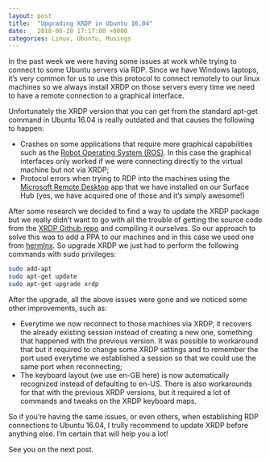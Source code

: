 ```yaml
---
layout: post
title:  "Upgrading XRDP in Ubuntu 16.04"
date:   2018-06-28 17:17:00 +0000
categories: Linux, Ubuntu, Musings
---
```

In the past week we were having some issues at work while trying to connect to some Ubuntu servers via RDP. Since we have Windows laptops, it’s very common for us to use this protocol to connect remotely to our linux machines so we always install XRDP on those servers every time we need to have a remote connection to a graphical interface.

Unfortunately the XRDP version that you can get from the standard apt-get command in Ubuntu 16.04 is really outdated and that causes the following to happen:
- Crashes on some applications that require more graphical capabilities such as the [Robot Operating System (ROS)](http://www.ros.org/). In this case the graphical interfaces only worked if we were connecting directly to the virtual machine but not via XRDP;
- Protocol errors when trying to RDP into the machines using the [Microsoft Remote Desktop](https://www.microsoft.com/en-us/p/microsoft-remote-desktop/9wzdncrfj3ps) app that we have installed on our Surface Hub (yes, we have acquired one of those and it’s simply awesome!)

After some research we decided to find a way to update the XRDP package but we really didn’t want to go with all the trouble of getting the source code from the [XRDP Github repo](https://github.com/neutrinolabs/xrdp) and compiling it ourselves. So our approach to solve this was to add a PPA to our machines and in this case we used one from [hermlnx](https://launchpad.net/~hermlnx/+archive/ubuntu/xrdp). So upgrade XRDP we just had to perform the following commands with sudo privileges:

``` bash
sudo add-apt
sudo apt-get update
sudo apt-get upgrade xrdp
```

After the upgrade, all the above issues were gone and we noticed some other improvements, such as:
- Everytime we now reconnect to those machines via XRDP, it recovers the already existing session instead of creating a new one, something that happened with the previous version. It was possible to workaround that but it required to change some XRDP settings and to remember the port used everytime we established a session so that we could use the same port when reconnecting;
- The keyboard layout (we use en-GB here) is now automatically recognized instead of defaulting to en-US. There is also workarounds for that with the previous XRDP versions, but it required a lot of commands and tweaks on the XRDP keyboard maps.

So if you’re having the same issues, or even others, when establishing RDP connections to Ubuntu 16.04, I trully recommend to update XRDP before anything else. I’m certain that will help you a lot!

See you on the next post.